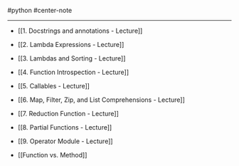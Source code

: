 #python #center-note 

---

- [[1. Docstrings and annotations - Lecture]]
- [[2. Lambda Expressions - Lecture]]
- [[3. Lambdas and Sorting - Lecture]]
- [[4. Function Introspection - Lecture]]
- [[5. Callables - Lecture]]
- [[6. Map, Filter, Zip, and List Comprehensions - Lecture]]
- [[7. Reduction Function - Lecture]]
- [[8. Partial Functions - Lecture]]
- [[9. Operator Module - Lecture]]


- [[Function vs. Method]]